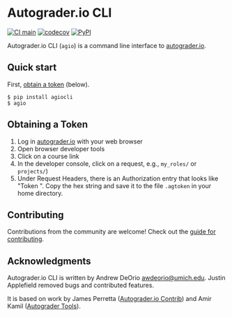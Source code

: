 Autograder.io CLI
=================

[![CI main](https://github.com/eecs485staff/agio-cli/workflows/CI/badge.svg?branch=develop)](https://github.com/eecs485staff/agio-cli/actions?query=branch%3Adevelop)
[![codecov](https://codecov.io/gh/eecs485staff/agio-cli/branch/develop/graph/badge.svg)](https://codecov.io/gh/eecs485staff/agio-cli)
[![PyPI](https://img.shields.io/pypi/v/agiocli.svg)](https://pypi.org/project/agiocli/)

Autograder.io CLI (`agio`) is a command line interface to [autograder.io](https://autograder.io).


## Quick start
First, [obtain a token](#obtaining-a-token) (below).

```console
$ pip install agiocli
$ agio
```

## Obtaining a Token
1. Log in [autograder.io](https://autograder.io/) with your web browser
2. Open browser developer tools
3. Click on a course link
4. In the developer console, click on a request, e.g., `my_roles/` or `projects/`)
5. Under Request Headers, there is an Authorization entry that looks like "Token ". Copy the hex string and save it to the file `.agtoken` in your home
directory.

## Contributing
Contributions from the community are welcome! Check out the [guide for contributing](CONTRIBUTING.md).

## Acknowledgments
Autograder.io CLI is written by Andrew DeOrio <awdeorio@umich.edu>.  Justin Applefield removed bugs and contributed features.

It is based on work by James Perretta ([Autograder.io Contrib](https://github.com/eecs-autograder/autograder-contrib)) and Amir Kamil ([Autograder Tools](https://gitlab.eecs.umich.edu/akamil/autograder-tools/)).
